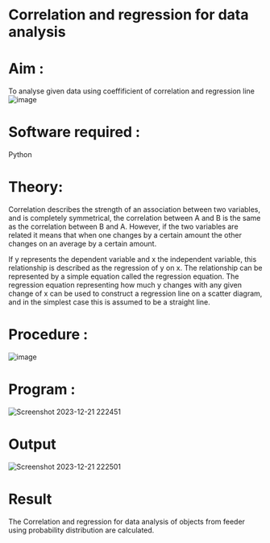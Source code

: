 # Correlation and regression for data analysis
# Aim : 

To analyse given data using coeffificient of correlation and regression line
![image](https://user-images.githubusercontent.com/104613195/168224136-d6b64e64-7d3d-4775-9337-c8f96fe41f2d.png)


# Software required :  

Python

# Theory:

Correlation describes the strength of an association between two variables, and is completely symmetrical, the correlation between A and B is the same as the correlation between B and A. However, if the two variables are related it means that when one changes by a certain amount the other changes on an average by a certain amount.  

If y represents the dependent variable and x the independent variable, this relationship is described as the regression of y on x. The relationship can be represented by a simple equation called the regression equation. The regression equation representing how much y changes with any given change of x can be used to construct a regression line on a scatter diagram, and in the simplest case this is assumed to be a straight line.

# Procedure :

![image](https://user-images.githubusercontent.com/104613195/168225866-ac8f6610-bdc3-4ac2-a24e-2b24ba08e189.png)

# Program :

![Screenshot 2023-12-21 222451](https://github.com/Devadhaarini/Correlation_Regression/assets/145796552/d629023d-8410-49fa-9c50-a175b53632c8)

# Output 

![Screenshot 2023-12-21 222501](https://github.com/Devadhaarini/Correlation_Regression/assets/145796552/00bc1729-675d-4ad2-afb3-68d999a4b03d)

# Result

The Correlation and regression for data analysis of objects from feeder using probability distribution are calculated.


